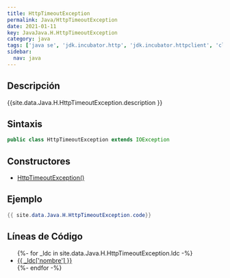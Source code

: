 ```yaml
---
title: HttpTimeoutException
permalink: Java/HttpTimeoutException
date: 2021-01-11
key: JavaJava.H.HttpTimeoutException
category: java
tags: ['java se', 'jdk.incubator.http', 'jdk.incubator.httpclient', 'clase java', 'Java 1.0']
sidebar: 
  nav: java
---
```


## Descripción
{{site.data.Java.H.HttpTimeoutException.description }}

## Sintaxis
~~~java
public class HttpTimeoutException extends IOException
~~~

## Constructores
* [HttpTimeoutException()](/Java/HttpTimeoutException/HttpTimeoutException/)

## Ejemplo
~~~java
{{ site.data.Java.H.HttpTimeoutException.code}}
~~~

## Líneas de Código
<ul>
{%- for _ldc in site.data.Java.H.HttpTimeoutException.ldc -%}
   <li>
       <a href="{{_ldc['url'] }}">{{ _ldc['nombre'] }}</a>
   </li>
{%- endfor -%}
</ul>
